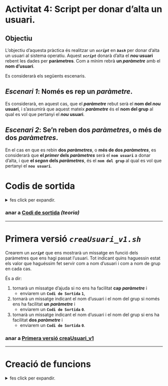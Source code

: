 # Activitat 4: Script per donar d’alta un usuari.
## Objectiu
L’objectiu d’aquesta pràctica és realitzar un ***```script```*** en ***```bash```*** per donar d’alta un usuari al sistema operatiu. Aquest ***```script```*** donarà d’alta el ***nou* usuari** rebent les dades per **paràmetres**. Com a mínim rebrà **un *paràmetre*** amb el **nom d’usuari**.

Es considerarà els següents escenaris.
## ***Escenari 1***: Només es rep **un *paràmetre***.
Es considerarà, en aquest cas, que el ***paràmetre*** rebut serà el **nom del *nou* usuari**, i s’assumirà que aquest mateix ***paràmetre*** és el **nom del grup** al qual es vol que pertanyi el ***nou* usuari**.

## ***Escenari 2***: Se’n reben **dos *paràmetres***, o **més de dos *paràmetres***.
En el cas en que es rebin **dos *paràmetres***, o **més de dos *paràmetres***, es considerarà que **el *primer* dels *paràmetres*** serà el **```nom usuari```** a donar d’alta, i que **el *segon* dels *paràmetres***, és el **```nom del grup```** al qual es vol que pertanyi el **```nou usuari```**.


# Codis de sortida

<details>
  <summary> fes click per expandir.</summary>

### anar a [Codi de sortida](teoria/codi-de-sortida) ***(teoria)***

En qualsevol dels casos, caldrà comprovar si el **nom del *nou* usuari** i el nom del grup rebut existeixen.

## Codi de Sortida => ***`0`***
En el cas en el que l’usuari ens faciliti tota la informació i no tinguem cap problema per donar d’alta l’usuari, cap ***paràmetre***, llavors mostrarem un missatge informant de que tot ha anat correctament.

I enviarem un **```Codi de Sortida```** amb un valor de ***```0```***.

## Codi de Sortida => ***`1`***
En el cas en el que l’usuari no ens faciliti **cap *paràmetre***, llavors mostrarem un missatge d’ajuda, indicant que cal que com a mínim ens faciliti **un *paràmetre***.

I enviarem un **```Codi de Sortida```** amb un valor d’***```1```***.

## Codi de Sortida => ***`2`***
En el cas en el que l’usuari ens faciliti com a **nom del *nou* usuari** el d’un usuari que ja existeix, llavors mostrarem un missatge d’error en que comunicarem que l’usuari ja existeix.

I enviarem un **```Codi de Sortida```** amb un valor de ***```2```***.

</details>

### anar a [Codi de sortida](teoria/codi-de-sortida) ***(teoria)***

--------

# Primera versió ***```creaUsuari_v1.sh```***

Crearem un ***```script```*** que ens mostrarà un missatge en funció dels paràmetres que ens hagi passat l’usuari. Tot indicant quins haguessin estat els valor que haguéssim fet servir com a nom d’usuari i com a nom de grup en cada cas.

És a dir:

1. tornarà un missatge d’ajuda si no ens ha facilitat **cap *paràmetre*** i
   * enviarem un **```Codi de Sortida```** **```1```**,
1. tornarà un missatge indicant el nom d’usuari i el nom del grup si només ens ha facilitat **un *paràmetre*** i
   * enviarem un **```Codi de Sortida```** **```0```**.
1. tornarà un missatge indicant el nom d’usuari i el nom del grup si ens ha facilitat **dos *paràmetre*** i
   * enviarem un **```Codi de Sortida```** **```0```**.



### anar a [Primera versió creaUsuari_v1](scripts/creaUsuari_v1)
--------



# Creació de funcions
<details>
  <summary> fes click per expandir.</summary>
  
## Creació de funcions

Com en gairebé qualsevol llenguatge de programació, podeu utilitzar funcions per agrupar trossos de codi d’una manera més lògica o practicar l’art diví de la recursió.

Declarar una funció només és qüestió d'escriure la funció ***`f_nomFuncio { codi }`***.

### Mostra de funció

Cridar a una funció és com cridar a un altre programa, només cal escriure el seu nom.

```bash
#!/bin/bash
# Nom:  f_creaFuncions.sh
  function f_acaba {
      exit
   }
           
   function f_hola {
      echo "Hola món!"
   }
           
   f_hola
   f_acaba
   echo "no surto mai!"
```

Mostra el fitxer [f_creaFuncions.sh](scripts/f_creaFuncions.sh)

De les línia **```2```** a la **```4```** es troba la funció **```f_acaba```**. I de la **```5```** a  la **```7```** la funció **```f_hola```**.

Si no esteu del tot segurs del que fa aquest ***```script```***, proveu-lo.

Tingueu en compte que NO cal declarar una funció en cap ordre específic.

En executar l'***```script```***, primer us n’adonareu: la funció s’anomena **```f_hola```**, en segon lloc la funció **```f_acaba```**, i el programa mai arriba a la línia **```10```**.

### Mostra de funció amb mostra de ***paràmetres***

```bash
#!/bin/bash
# Nom:  f_creaFunAmbParam.sh
  function f_acaba {
    exit
  }
           
  function f_mostra {
    echo $1 
  }
           
  f_mostra "Hola"
  f_mostra " món!"
  f_acaba
   echo "no surto mai!"
```
Mostra el fitxer [f_creaFunAmbParam.sh](scripts/f_creaFunAmbParam.sh)

Aquest ***```script```*** és gairebé idèntic a l’anterior. La diferència principal és el funcionament **```f_mostra```**. Aquesta funció imprimeix el primer argument que rep. Els arguments, dins de funccions, es tracten de la mateixa manera que els arguments que es proporcionen a un ***```script```***.


## Interfícies d'usuari

Ús de selecció per fer menús senzills
```bash
#!/bin/bash
# Nom:  f_interficiesUsuari.sh
OPTIONS="Hola Surt"
  select opt in $OPTIONS; do
    if [ "$opt" = "Surt" ]; then
      echo fet!
      exit
    elif [ "$opt" = "Hola" ]; then
      echo "Hola món!"
    else
      clear
      echo "Opció incorrete!"
    fi
  done
```
Mostra el fitxer [f_interficiesUsuari.sh](scripts/f_interficiesUsuari.sh)

Si executeu aquest ***```script```***, veureu que és un record del programador per als menús basats en text. Probablement notareu que és molt semblant a la construcció **```for```**, però fent un **```loop```** per cada "paraula" que troba en l'**```array```** **```$OPTIONS```**, i demana a l'usuari que ens faciliti l'opció escolida.

### Ús de la línia de comandes

```bash
#!/bin/bash
# Nom:  f_usLiniaComandes.sh
if [ -z "$1" ]; then 
  echo executant $0
  exit
fi
SRCD=$1
TGTD="/var/backups/"
OF=home-$(date +%Y%m%d).tgz

echo "SRCD= $SRCD"
echo "TGTD= $TGTD"
echo "OF=home-\$(date +%Y%m%d).tgz"
echo "OF= $OF"
# tar -cZf $TGTD$OF $SRCD
```
Mostra el fitxer [f_usLiniaComandes.sh](scripts/f_usLiniaComandes.sh)


Per veure que fa aquest ***```script```*** farem servir el ***```debugger```*** de ***``bash```***. ***```bash -x```***

```bash
joanpardo@daw1sisinfuf01:~/bin/pract4$ bash -x f_usLiniaComandes.sh
+ '[' -z '' ']'
+ echo executant f_usLiniaComandes.sh
executant f_usLiniaComandes.sh
+ exit
joanpardo@daw1sisinfuf01:~/bin/pract4$ bash -x f_usLiniaComandes.sh hola
+ '[' -z hola ']'
+ SRCD=hola
+ TGTD=/var/backups/
++ date +%Y%m%d
+ OF=home-20200518.tgz
+ echo 'SRCD= hola'
SRCD= hola
+ echo 'TGTD= /var/backups/'
TGTD= /var/backups/
+ echo 'OF=home-$(date +%Y%m%d).tgz'
OF=home-$(date +%Y%m%d).tgz
+ echo 'OF= home-20200518.tgz'
OF= home-20200518.tgz
```


get it from: https://tldp.org/HOWTO/Bash-Prog-Intro-HOWTO-9.html


</details>
